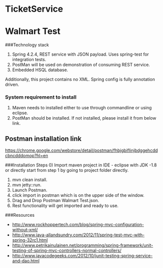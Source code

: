 # TicketService
Walmart Test
========

###Technology stack

1. Spring 4.2.4, REST service with JSON payload. Uses spring-test for integration tests.
2. PostMan will be used on demonstration of consuming REST service.
3. Embedded HSQL database.

Additionally, this project contains no XML. Spring config is fully annotation driven.

### System requirement to install
1) Maven needs to installed either to use through commandline or using eclipse.
2) PostMan should be installed. If not installed, please install it from below link.
## Postman installation link
https://chrome.google.com/webstore/detail/postman/fhbjgbiflinjbdggehcddcbncdddomop?hl=en


###Installation Steps
0) Import maven project in IDE - eclipse with JDK -1.8 or directly start from step 1 by going to project folder directly.
1) mvn clean install.
2) mvn jetty::run.
3) Launch Postman.
4) click import in postman which is on the upper side of the window.
5) Drag and Drop Postman Walmart Test.json.
6) Rest functionality will get imported and ready to use.

###Resources

* http://www.rockhoppertech.com/blog/spring-mvc-configuration-without-xml/
* http://www.java-allandsundry.com/2012/11/spring-test-mvc-with-spring-32rc1.html
* http://www.petrikainulainen.net/programming/spring-framework/unit-testing-of-spring-mvc-controllers-normal-controllers/
* http://www.javacodegeeks.com/2012/10/junit-testing-spring-service-and-dao.html


